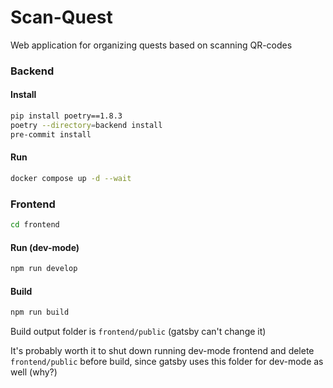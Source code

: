 # Scan-Quest
Web application for organizing quests based on scanning QR-codes

### Backend
#### Install
```sh
pip install poetry==1.8.3
poetry --directory=backend install
pre-commit install
```

#### Run
```sh
docker compose up -d --wait
```

### Frontend
```sh
cd frontend
```

#### Run (dev-mode)
```sh
npm run develop
```

#### Build
```sh
npm run build
```

Build output folder is `frontend/public` (gatsby can't change it)

It's probably worth it to shut down running dev-mode frontend and delete `frontend/public` before build, since gatsby uses this folder for dev-mode as well (why?)
